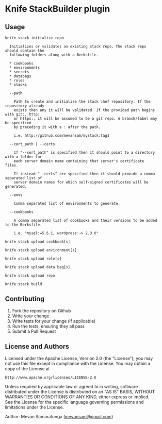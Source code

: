# Knife StackBuilder plugin

## Usage

```
knife stack initialize repo

  Initializes or validates an existing stack repo. The stack repo should contain the 
  following folders along with a Berksfile.
  
  * cookbooks
  * environments
  * secrets
  * databags
  * roles
  * stacks

  --path

    Path to create and initialize the stack chef repository. If the repository already 
    exists then any it will be validated. If the provided path begins with git:, http: 
    or https:, it will be assumed to be a git repo. A branch/label may be specified
    by preceding it with a : after the path.
    
    i.e. http://github.com/mevansam/mystack:tag1

  --cert_path | --certs

    If "--cert_path" is specified then it should point to a directory with a folder for 
    each server domain name containing that server's certificate files. 
    
    If instead "--certs" are specified then it should provide a comma separated list of
    server domain names for which self-signed certificates will be generated.

  --envs
    
    Comma separated list of environments to generate.
    
  --cookbooks
  
    A comma separated list of cookbooks and their versions to be added to the Berksfile.
    
    i.e. "mysql:=5.6.1, wordpress:~> 2.3.0"
```

```
knife stack upload cookbook[s]
```

```
knife stack upload environment[s]
```

```
knife stack upload role[s]
```

```
knife stack upload data bag[s]
```

```
knife stack upload repo
```

```
knife stack build
```

## Contributing

1. Fork the repository on Github
2. Write your change
3. Write tests for your change (if applicable)
4. Run the tests, ensuring they all pass
5. Submit a Pull Request

## License and Authors

Licensed under the Apache License, Version 2.0 (the "License");
you may not use this file except in compliance with the License.
You may obtain a copy of the License at

    http://www.apache.org/licenses/LICENSE-2.0

Unless required by applicable law or agreed to in writing, software
distributed under the License is distributed on an "AS IS" BASIS,
WITHOUT WARRANTIES OR CONDITIONS OF ANY KIND, either express or implied.
See the License for the specific language governing permissions and
limitations under the License.

Author: Mevan Samaratunga (mevansam@gmail.com)

